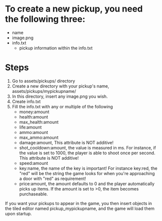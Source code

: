 # To create a new pickup, you need the following three:

- name
- image.png
- info.txt
	- pickup information within the info.txt

# Steps

1. Go to assets/pickups/ directory
2. Create a new directory with your pickup's name, assets/pickups/mypickupname/
3. In this directory, insert any image.png you wish.
4. Create info.txt
5. Fill the info.txt with any or multiple of the following
	- money:amount
	- health:amount
	- max_health:amount
	- life:amount
	- ammo:amount
	- max_ammo:amount
	- damage:amount, This attribute is NOT additive!
	- shot_cooldown:amount, the value is measured in ms. For instance, if the value is set to 1000, the player is able to shoot once per second. This attribute is NOT additive!
	- speed:amount
	- key:name, the name of the key is important! For instance key:red, the "red" will be the string the game looks for when you're approaching a door with "red" as requirement!
	- price:amount, the amount defaults to 0 and the player automatically picks up items. If the amount is set to >0, the item becomes purchaseable.


If you want your pickups to appear in the game, you then insert objects in the tiled editor named pickup_mypickupname, and
the game will load them upon startup.